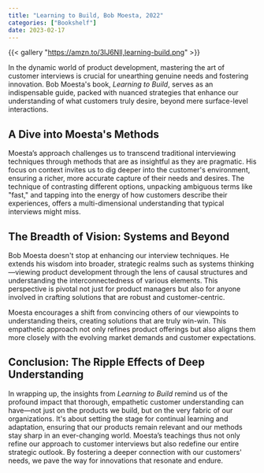 ```yaml
---
title: "Learning to Build, Bob Moesta, 2022"
categories: ["Bookshelf"]
date: 2023-02-17
---
```


{{< gallery "https://amzn.to/3lJ6Nll,learning-build.png" >}}

In the dynamic world of product development, mastering the art of customer interviews is crucial for unearthing genuine needs and fostering innovation. Bob Moesta's book, _Learning to Build_, serves as an indispensable guide, packed with nuanced strategies that enhance our understanding of what customers truly desire, beyond mere surface-level interactions.

## A Dive into Moesta's Methods

Moesta’s approach challenges us to transcend traditional interviewing techniques through methods that are as insightful as they are pragmatic. His focus on context invites us to dig deeper into the customer's environment, ensuring a richer, more accurate capture of their needs and desires. The technique of contrasting different options, unpacking ambiguous terms like "fast," and tapping into the energy of how customers describe their experiences, offers a multi-dimensional understanding that typical interviews might miss.

## The Breadth of Vision: Systems and Beyond

Bob Moesta doesn't stop at enhancing our interview techniques. He extends his wisdom into broader, strategic realms such as systems thinking—viewing product development through the lens of causal structures and understanding the interconnectedness of various elements. This perspective is pivotal not just for product managers but also for anyone involved in crafting solutions that are robust and customer-centric.

Moesta encourages a shift from convincing others of our viewpoints to understanding theirs, creating solutions that are truly win-win. This empathetic approach not only refines product offerings but also aligns them more closely with the evolving market demands and customer expectations.

## Conclusion: The Ripple Effects of Deep Understanding

In wrapping up, the insights from _Learning to Build_ remind us of the profound impact that thorough, empathetic customer understanding can have—not just on the products we build, but on the very fabric of our organizations. It's about setting the stage for continual learning and adaptation, ensuring that our products remain relevant and our methods stay sharp in an ever-changing world. Moesta’s teachings thus not only refine our approach to customer interviews but also redefine our entire strategic outlook. By fostering a deeper connection with our customers' needs, we pave the way for innovations that resonate and endure.
